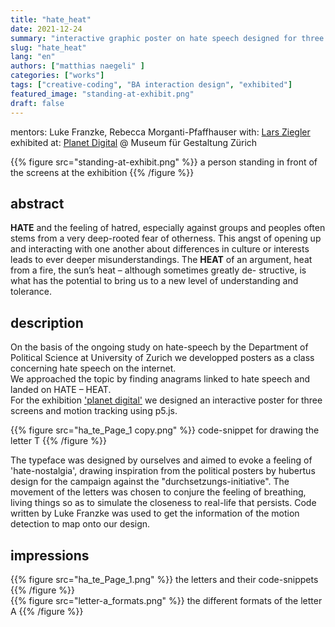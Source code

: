 ```yaml
---
title: "hate_heat"
date: 2021-12-24
summary: "interactive graphic poster on hate speech designed for three screens at Museum für Gestaltung Zürich in collaboration with University of Zürich"
slug: "hate_heat"
lang: "en"
authors: ["matthias naegeli" ]
categories: ["works"]
tags: ["creative-coding", "BA interaction design", "exhibited"]
featured_image: "standing-at-exhibit.png"
draft: false
---
```


mentors: Luke Franzke, Rebecca Morganti-Pfaffhauser 
with: [Lars Ziegler]()  
exhibited at: [Planet Digital](https://www.planetdigital.ch/en/) @ Museum für Gestaltung Zürich 

{{% figure src="standing-at-exhibit.png" %}} a person standing in front of the screens at the exhibition {{% /figure %}}  


## abstract  

**HATE** and the feeling of hatred, especially against groups and peoples often stems from a very deep-rooted fear of otherness. This angst of opening up and interacting with one another about differences in culture or interests leads to ever deeper misunderstandings.
The **HEAT** of an argument, heat from a fire, the sun’s heat – although sometimes greatly de- structive, is what has the potential to bring us to a new level of understanding and tolerance.


## description   

On the basis of the ongoing study on hate-speech by the Department of Political Science at University of Zurich we developped posters as a class concerning hate speech on the internet.  
We approached the topic by finding anagrams linked to hate speech and landed on HATE – HEAT.  
For the exhibition ['planet digital'](https://www.planetdigital.ch/en/) we designed an interactive poster for three screens and motion tracking using p5.js.  

{{% figure src="ha_te_Page_1 copy.png" %}} code-snippet for drawing the letter T {{% /figure %}}  

The typeface was designed by ourselves and aimed to evoke a feeling of 'hate-nostalgia', drawing inspiration from the political posters by hubertus design for the campaign against the "durchsetzungs-initiative". 
The movement of the letters was chosen to conjure the feeling of breathing, living things so as to simulate the closeness to real-life that persists.
Code written by Luke Franzke was used to get the information of the motion detection to map onto our design.



## impressions  
{{% figure src="ha_te_Page_1.png" %}} the letters and their code-snippets {{% /figure %}}  
{{% figure src="letter-a_formats.png" %}} the different formats of the letter A {{% /figure %}}  
